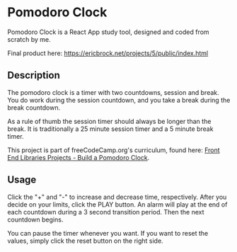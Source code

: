 # Pomodoro Clock

Pomodoro Clock is a React App study tool, designed and coded from scratch by me.

Final product here: https://ericbrock.net/projects/5/public/index.html

## Description
The pomodoro clock is a timer with two countdowns, session and break. You do work during the session countdown, and you take a break during the break countdown. 

As a rule of thumb the session timer should always be longer than the break. It is traditionally a 25 minute session timer and a 5 minute break timer. 

This project is part of freeCodeCamp.org's curriculum, found here: [Front End Libraries Projects - Build a Pomodoro Clock](https://learn.freecodecamp.org/front-end-libraries/front-end-libraries-projects/build-a-pomodoro-clock).

## Usage
Click the "+" and "-" to increase and decrease time, respectively. After you decide on your limits, click the PLAY button. An alarm will play at the end of each countdown during a 3 second transition period. Then the next countdown begins. 

You can pause the timer whenever you want. If you want to reset the values, simply click the reset button on the right side. 
